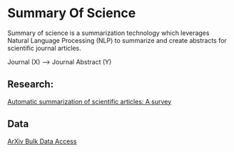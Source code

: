 # Summary Of Science
Summary of science is a summarization technology which leverages Natural Language Processing (NLP) to summarize and create abstracts for scientific journal articles. 

Journal (X) --> Journal Abstract (Y) 


## Research:

[Automatic summarization of scientific articles: A survey](https://www.sciencedirect.com/science/article/pii/S1319157820303554)

## Data

[ArXiv Bulk Data Access](https://arxiv.org/help/bulk_data_s3)

